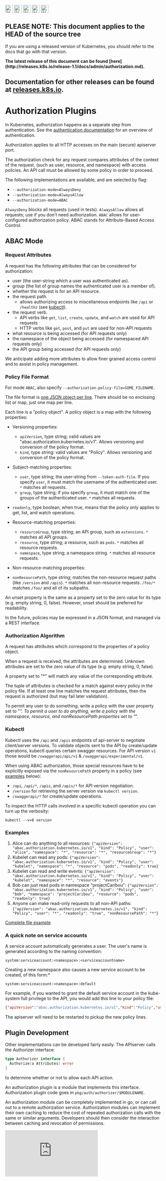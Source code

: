 <!-- BEGIN MUNGE: UNVERSIONED_WARNING -->

<!-- BEGIN STRIP_FOR_RELEASE -->

<img src="http://kubernetes.io/img/warning.png" alt="WARNING"
     width="25" height="25">
<img src="http://kubernetes.io/img/warning.png" alt="WARNING"
     width="25" height="25">
<img src="http://kubernetes.io/img/warning.png" alt="WARNING"
     width="25" height="25">
<img src="http://kubernetes.io/img/warning.png" alt="WARNING"
     width="25" height="25">
<img src="http://kubernetes.io/img/warning.png" alt="WARNING"
     width="25" height="25">

<h2>PLEASE NOTE: This document applies to the HEAD of the source tree</h2>

If you are using a released version of Kubernetes, you should
refer to the docs that go with that version.

<strong>
The latest release of this document can be found
[here](http://releases.k8s.io/release-1.1/docs/admin/authorization.md).

Documentation for other releases can be found at
[releases.k8s.io](http://releases.k8s.io).
</strong>
--

<!-- END STRIP_FOR_RELEASE -->

<!-- END MUNGE: UNVERSIONED_WARNING -->

# Authorization Plugins


In Kubernetes, authorization happens as a separate step from authentication.
See the [authentication documentation](authentication.md) for an
overview of authentication.

Authorization applies to all HTTP accesses on the main (secure) apiserver port.

The authorization check for any request compares attributes of the context of
the request, (such as user, resource, and namespace) with access
policies.  An API call must be allowed by some policy in order to proceed.

The following implementations are available, and are selected by flag:
  - `--authorization-mode=AlwaysDeny`
  - `--authorization-mode=AlwaysAllow`
  - `--authorization-mode=ABAC`

`AlwaysDeny` blocks all requests (used in tests).
`AlwaysAllow` allows all requests; use if you don't need authorization.
`ABAC` allows for user-configured authorization policy.  ABAC stands for Attribute-Based Access Control.

## ABAC Mode

### Request Attributes

A request has the following attributes that can be considered for authorization:
  - user (the user-string which a user was authenticated as).
  - group (the list of group names the authenticated user is a member of).
  - whether the request is for an API resource.
  - the request path.
    - allows authorizing access to miscellaneous endpoints like `/api` or `/healthz` (see [kubectl](#kubectl)).
  - the request verb.
    - API verbs like `get`, `list`, `create`, `update`, and `watch` are used for API requests
    - HTTP verbs like `get`, `post`, and `put` are used for non-API requests
  - what resource is being accessed (for API requests only)
  - the namespace of the object being accessed (for namespaced API requests only)
  - the API group being accessed (for API requests only)

We anticipate adding more attributes to allow finer grained access control and
to assist in policy management.

### Policy File Format

For mode `ABAC`, also specify `--authorization-policy-file=SOME_FILENAME`.

The file format is [one JSON object per line](http://jsonlines.org/).  There should be no enclosing list or map, just
one map per line.

Each line is a "policy object".  A policy object is a map with the following properties:
  - Versioning properties:
    - `apiVersion`, type string; valid values are "abac.authorization.kubernetes.io/v1". Allows versioning and conversion of the policy format.
    - `kind`, type string: valid values are "Policy". Allows versioning and conversion of the policy format.

  - Subject-matching properties:
    - `user`, type string; the user-string from `--token-auth-file`. If you specify `user`, it must match the username of the authenticated user. `*` matches all requests.
    - `group`, type string; if you specify `group`, it must match one of the groups of the authenticated user. `*` matches all requests.

  - `readonly`, type boolean, when true, means that the policy only applies to get, list, and watch operations.

  - Resource-matching properties:
    - `resourceGroup`, type string; an API group, such as `extensions`. `*` matches all API groups.
    - `resource`, type string; a resource, such as `pods`. `*` matches all resource requests.
    - `namespace`, type string; a namespace string. `*` matches all resource requests.

  - Non-resource-matching properties:
  - `nonResourcePath`, type string; matches the non-resource request paths (like `/version` and `/apis`). `*` matches all non-resource requests. `/foo/*` matches `/foo/` and all of its subpaths.

An unset property is the same as a property set to the zero value for its type (e.g. empty string, 0, false).
However, unset should be preferred for readability.

In the future, policies may be expressed in a JSON format, and managed via a REST interface.

### Authorization Algorithm

A request has attributes which correspond to the properties of a policy object.

When a request is received, the attributes are determined.  Unknown attributes
are set to the zero value of its type (e.g. empty string, 0, false).

A property set to "*" will match any value of the corresponding attribute.

The tuple of attributes is checked for a match against every policy in the policy file.
If at least one line matches the request attributes, then the request is authorized (but may fail later validation).

To permit any user to do something, write a policy with the user property set to "*".
To permit a user to do anything, write a policy with the namespace, resource, and nonResourcePath properties set to "*".

### Kubectl

Kubectl uses the `/api` and `/apis` endpoints of api-server to negotiate client/server versions. To validate objects sent to the API by create/update operations, kubectl queries certain swagger resources. For API version `v1` those would be `/swaggerapi/api/v1` & `/swaggerapi/experimental/v1`.

When using ABAC authorization, those special resources have to be explicitly exposed via the `nonResourcePath` property in a policy (see [examples](#examples) below):

* `/api`, `/api/*`, `/apis`, and `/apis/*` for API version negotiation.
* `/version` for retrieving the server version via `kubectl version`.
* `/swaggerapi/*` for create/update operations.

To inspect the HTTP calls involved in a specific kubectl operation you can turn up the verbosity:

    kubectl --v=8 version

### Examples

 1. Alice can do anything to all resources:                  `{"apiVersion": "abac.authorization.kubernetes.io/v1", "kind": "Policy", "user": "alice", "namespace": "*", "resource": "*", "resourceGroup": "*"}`
 2. Kubelet can read any pods:                               `{"apiVersion": "abac.authorization.kubernetes.io/v1", "kind": "Policy", "user": "kubelet", "namespace": "*", "resource": "pods", "readonly": true}`
 3. Kubelet can read and write events:                       `{"apiVersion": "abac.authorization.kubernetes.io/v1", "kind": "Policy", "user": "kubelet", "namespace": "*", "resource": "events"}`
 4. Bob can just read pods in namespace "projectCaribou":    `{"apiVersion": "abac.authorization.kubernetes.io/v1", "kind": "Policy", "user": "bob", "namespace": "projectCaribou", "resource": "pods", "readonly": true}`
 5. Anyone can make read-only requests to all non-API paths: `{"apiVersion": "abac.authorization.kubernetes.io/v1", "kind": "Policy", "user": "*", "readonly": "true", "nonResourcePath": "*"}`

[Complete file example](http://releases.k8s.io/HEAD/pkg/auth/authorizer/abac/example_policy_file.jsonl)

### A quick note on service accounts

A service account automatically generates a user. The user's name is generated according to the naming convention:

```
system:serviceaccount:<namespace>:<serviceaccountname>
```

Creating a new namespace also causes a new service account to be created, of this form:*

```
system:serviceaccount:<namespace>:default
```

For example, if you wanted to grant the default service account in the kube-system full privilege to the API, you would add this line to your policy file:

```json
{"apiVersion":"abac.authorization.kubernetes.io/v1","kind":"Policy","user":"system:serviceaccount:kube-system:default","namespace":"*","resource":"*","resourceGroup":"*"}
```

The apiserver will need to be restarted to pickup the new policy lines.

## Plugin Development

Other implementations can be developed fairly easily.
The APIserver calls the Authorizer interface:

```go
type Authorizer interface {
  Authorize(a Attributes) error
}
```

to determine whether or not to allow each API action.

An authorization plugin is a module that implements this interface.
Authorization plugin code goes in `pkg/auth/authorizer/$MODULENAME`.

An authorization module can be completely implemented in go, or can call out
to a remote authorization service.  Authorization modules can implement
their own caching to reduce the cost of repeated authorization calls with the
same or similar arguments.  Developers should then consider the interaction between
caching and revocation of permissions.


<!-- BEGIN MUNGE: GENERATED_ANALYTICS -->
[![Analytics](https://kubernetes-site.appspot.com/UA-36037335-10/GitHub/docs/admin/authorization.md?pixel)]()
<!-- END MUNGE: GENERATED_ANALYTICS -->
